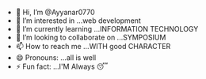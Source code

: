 - 👋 Hi, I’m @Ayyanar0770
- 👀 I’m interested in ...web development
- 🌱 I’m currently learning ...INFORMATION TECHNOLOGY
- 💞️ I’m looking to collaborate on ...SYMPOSIUM
- 📫 How to reach me ...WITH good CHARACTER
- 😄 Pronouns: ...all is well
- ⚡ Fun fact: ...I'M Always 😴

<!---
Ayyanar0770/Ayyanar0770 is a ✨ special ✨ repository because its `README.md` (this file) appears on your GitHub profile.
You can click the Preview link to take a look at your changes.
--->
